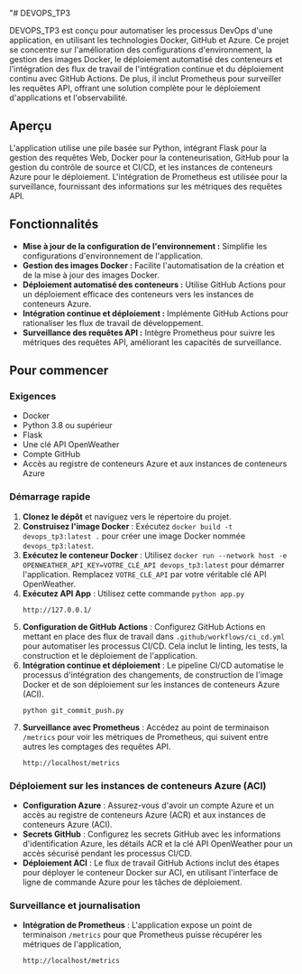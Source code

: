 "# DEVOPS_TP3

DEVOPS_TP3 est conçu pour automatiser les processus DevOps d'une application, en utilisant les technologies Docker, GitHub et Azure. Ce projet se concentre sur l'amélioration des configurations d'environnement, la gestion des images Docker, le déploiement automatisé des conteneurs et l'intégration des flux de travail de l'intégration continue et du déploiement continu avec GitHub Actions. De plus, il inclut Prometheus pour surveiller les requêtes API, offrant une solution complète pour le déploiement d'applications et l'observabilité.

## Aperçu

L'application utilise une pile basée sur Python, intégrant Flask pour la gestion des requêtes Web, Docker pour la conteneurisation, GitHub pour la gestion du contrôle de source et CI/CD, et les instances de conteneurs Azure pour le déploiement. L'intégration de Prometheus est utilisée pour la surveillance, fournissant des informations sur les métriques des requêtes API.

## Fonctionnalités

- **Mise à jour de la configuration de l'environnement :** Simplifie les configurations d'environnement de l'application.
- **Gestion des images Docker :** Facilite l'automatisation de la création et de la mise à jour des images Docker.
- **Déploiement automatisé des conteneurs :** Utilise GitHub Actions pour un déploiement efficace des conteneurs vers les instances de conteneurs Azure.
- **Intégration continue et déploiement :** Implémente GitHub Actions pour rationaliser les flux de travail de développement.
- **Surveillance des requêtes API :** Intègre Prometheus pour suivre les métriques des requêtes API, améliorant les capacités de surveillance.

## Pour commencer

### Exigences

- Docker
- Python 3.8 ou supérieur
- Flask
- Une clé API OpenWeather
- Compte GitHub
- Accès au registre de conteneurs Azure et aux instances de conteneurs Azure

### Démarrage rapide

1. **Clonez le dépôt** et naviguez vers le répertoire du projet.
2. **Construisez l'image Docker** : Exécutez `docker build -t devops_tp3:latest .` pour créer une image Docker nommée `devops_tp3:latest`.
3. **Exécutez le conteneur Docker** : Utilisez `docker run --network host -e OPENWEATHER_API_KEY=VOTRE_CLÉ_API devops_tp3:latest` pour démarrer l'application. Remplacez `VOTRE_CLÉ_API` par votre véritable clé API OpenWeather.
4. **Exécutez API App** : Utilisez cette commande `python app.py`
    ```
   http://127.0.0.1/
    ```
5. **Configuration de GitHub Actions** : Configurez GitHub Actions en mettant en place des flux de travail dans `.github/workflows/ci_cd.yml` pour automatiser les processus CI/CD. Cela inclut le linting, les tests, la construction et le déploiement de l'application.
6. **Intégration continue et déploiement** : Le pipeline CI/CD automatise le processus d'intégration des changements, de construction de l'image Docker et de son déploiement sur les instances de conteneurs Azure (ACI).
    ```
   python git_commit_push.py
    ```
7. **Surveillance avec Prometheus** : Accédez au point de terminaison `/metrics` pour voir les métriques de Prometheus, qui suivent entre autres les comptages des requêtes API.
    ```
   http://localhost/metrics
    ```

### Déploiement sur les instances de conteneurs Azure (ACI)

- **Configuration Azure** : Assurez-vous d'avoir un compte Azure et un accès au registre de conteneurs Azure (ACR) et aux instances de conteneurs Azure (ACI).
- **Secrets GitHub** : Configurez les secrets GitHub avec les informations d'identification Azure, les détails ACR et la clé API OpenWeather pour un accès sécurisé pendant les processus CI/CD.
- **Déploiement ACI** : Le flux de travail GitHub Actions inclut des étapes pour déployer le conteneur Docker sur ACI, en utilisant l'interface de ligne de commande Azure pour les tâches de déploiement.

### Surveillance et journalisation

- **Intégration de Prometheus** : L'application expose un point de terminaison `/metrics` pour que Prometheus puisse récupérer les métriques de l'application,
    ```
   http://localhost/metrics
    ```
